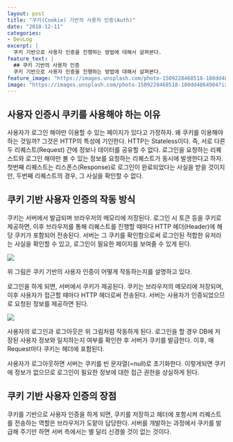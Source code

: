 ```yaml
---
layout: post
title: "쿠키(Cookie) 기반의 사용자 인증(Auth)"
date: "2018-12-11"
categories:
- DevLog
excerpt: |
  쿠키 기반으로 사용자 인증을 진행하는 방법에 대해서 살펴본다.
feature_text: |
  ## 쿠키 기반의 사용자 인증
  쿠키 기반으로 사용자 인증을 진행하는 방법에 대해서 살펴본다.
feature_image: "https://images.unsplash.com/photo-1509228468518-180dd4864904?ixlib=rb-1.2.1&ixid=eyJhcHBfaWQiOjEyMDd9&auto=format&fit=crop&w=1500&q=80"
image: "https://images.unsplash.com/photo-1509228468518-180dd4864904?ixlib=rb-1.2.1&ixid=eyJhcHBfaWQiOjEyMDd9&auto=format&fit=crop&w=1500&q=80"
---
```

## 사용자 인증시 쿠키를 사용해야 하는 이유
사용자가 로그인 해야만 이용할 수 있는 페이지가 있다고 가정하자. 왜 쿠키를 이용해야 하는 것일까? 그것은 HTTP의 특성에 기인한다. HTTP는 Stateless이다. 즉, 서로 다른 두 리퀘스트(Request) 간에 정보나 데이터를 공유할 수 없다. 로그인을 요청하는 리퀘스트와 로그인 해야만 볼 수 있는 정보를 요청하는 리퀘스트가 동시에 발생한다고 하자. 첫번째 리퀘스트는 리스폰스(Response)로 로그인이 완료되었다는 사실을 받을 것이지만, 두번째 리퀘스트의 경우, 그 사실을 확인할 수 없다.

## 쿠키 기반 사용자 인증의 작동 방식
쿠키는 서버에서 발급되며 브라우저의 메모리에 저장된다. 로그인 시 토큰 등을 쿠키로 제공하면, 이후 브라우저를 통해 리퀘스트를 진행할 때마다 HTTP 헤더(Header)에 해당 쿠키가 포함되어 전송된다. 서버는 그 쿠키를 확인함으로써 로그인된 적합한 유저라는 사실을 확인할 수 있고, 로그인이 필요한 페이지를 보여줄 수 있게 된다.


<img src="https://github.com/ChaeWonKong/chaewonkong.github.io/blob/master/assets/post_img/auth.png?raw=true" />

위 그림은 쿠키 기반의 사용자 인증이 어떻게 작동하는지를 설명하고 있다.

로그인을 하게 되면, 서버에서 쿠키가 제공된다. 쿠키는 브라우저의 메모리에 저장되며, 이후 사용자가 접근할 때마다 HTTP 헤더로써 전송된다. 서버는 사용자가 인증되었으므로 요청된 정보를 제공하면 된다.

<img src="https://github.com/ChaeWonKong/chaewonkong.github.io/blob/master/assets/post_img/cookie.png?raw=true" />

사용자의 로그인과 로그아웃은 위 그림처럼 작동하게 된다. 로그인을 할 경우 DB에 저장된 사용자 정보와 일치하는지 여부를 확인한 후 서버가 쿠키를 발급한다. 이후, 매 Request마다 쿠키는 헤더에 포함된다.

사용자가 로그아웃하면 서버는 쿠키를 빈 문자열(=null)로 초기화한다. 이렇게되면 쿠키에 정보가 없으므로 로그인이 필요한 정보에 대한 접근 권한을 상실하게 된다.

## 쿠키 기반 사용자 인증의 장점
쿠키를 기반으로 사용자 인증을 하게 되면, 쿠키를 저장하고 헤더에 포함시켜 리퀘스트를 전송하는 역할은 브라우저가 도맡아 담당한다. 서버를 개발하는 과정에서 쿠키를 발급해 주기만 하면 서버 측에서는 별 달리 신경쓸 것이 없는 것이다.